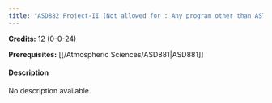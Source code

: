 ```yaml
---
title: "ASD882 Project-II (Not allowed for : Any program other than AST and ASZ)"
---
```

**Credits:** 12 (0-0-24)

**Prerequisites:** [[/Atmospheric Sciences/ASD881|ASD881]]

#### Description
No description available.